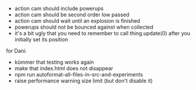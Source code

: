 * action cam should include powerups
* action cam should be second order low passed
* action cam should wait until an explosion is finished
* powerups should not be bounced against when collected
* it's a bit ugly that you need to remember to call thing.update(0) after you initially set its position

for Dani:

* kümmer that testing works again
* make that index.html does not disappear
* npm run autoformat-all-files-in-src-and-experiments
* raise performance warning size limit (but don't disable it)